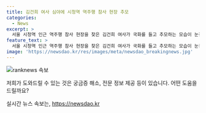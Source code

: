 ```yaml
---
title: 김건희 여사 심야에 시청역 역주행 참사 현장 추모
categories:
  - News
excerpt: >
  서울 시청역 인근 역주행 참사 현장을 찾은 김건희 여사가 국화를 들고 추모하는 모습이 눈길을 끌고 있다. 지난 1일 제네시스 차량의 역주행으로 9명이 숨지고 7명이 다친 사고로 사람들의 이목이 집중되었다. 김 여사의 모습은 각종 인터넷 커뮤니티에 올라와 화제를 모으고 있다. #김건희 #여사 #추모 #시청역
feature_text: >
  서울 시청역 인근 역주행 참사 현장을 찾은 김건희 여사가 국화를 들고 추모하는 모습이 눈길을 끌고 있다. 지난 1일 제네시스 차량의 역주행으로 9명이 숨지고 7명이 다친 사고로 사람들의 이목이 집중되었다. 김 여사의 모습은 각종 인터넷 커뮤니티에 올라와 화제를 모으고 있다. #김건희 #여사 #추모 #시청역
image: 'https://newsdao.kr/res/images/meta/newsdao_breakingnews.jpg'
---
```


<p><img src="https://newsdao.kr/res/images/meta/newsdao_breakingnews.jpg" alt="ranknews 속보" /></p>

<p>저희가 도와드릴 수 있는 것은 궁금증 해소, 전문 정보 제공 등이 있습니다. 어떤 도움을 드릴까요?</p>
실시간 뉴스 속보는, <a href="https://newsdao.kr" rel="dofollow">https://newsdao.kr</a>


